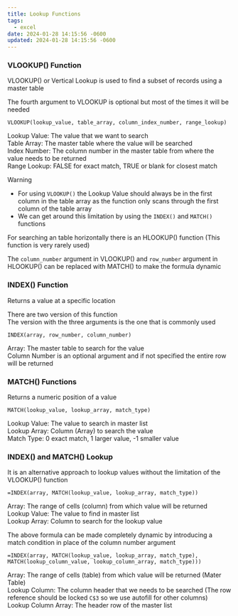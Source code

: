 ```yaml
---
title: Lookup Functions
tags:
  - excel
date: 2024-01-28 14:15:56 -0600
updated: 2024-01-28 14:15:56 -0600
---
```


### VLOOKUP() Function

VLOOKUP() or Vertical Lookup is used to find a subset of records using a master table

The fourth argument to VLOOKUP is optional but most of the times it will be needed

````xls
VLOOKUP(lookup_value, table_array, column_index_number, range_lookup)
````

Lookup Value: The value that we want to search  
Table Array: The master table where the value will be searched  
Index Number: The column number in the master table from where the value needs to be returned  
Range Lookup: FALSE for exact match, TRUE or blank for closest match

 > [!warning]
 > * For using `VLOOKUP()` the Lookup Value should always be in the first column in the table array as the function only scans through the first column of the table array
 > * We can get around this limitation by using the `INDEX()` and `MATCH()` functions

For searching an table horizontally there is an HLOOKUP() function (This function is very rarely used)

The `column_number` argument in VLOOKUP() and `row_number` argument in HLOOKUP() can be replaced with MATCH() to make the formula dynamic

### INDEX() Function

Returns a value at a specific location

There are two version of this function  
The version with the three arguments is the one that is commonly used

````xls
INDEX(array, row_number, column_number)
````

Array: The master table to search for the value  
Column Number is an optional argument and if not specified the entire row will be returned

### MATCH() Functions

Returns a numeric position of a value

````xls
MATCH(lookup_value, lookup_array, match_type)
````

Lookup Value: The value to search in master list  
Lookup Array: Column (Array) to search the value  
Match Type: 0 exact match, 1 larger value, -1 smaller value

### INDEX() and MATCH() Lookup

It is an alternative approach to lookup values without the limitation of the VLOOKUP() function

````xls
=INDEX(array, MATCH(lookup_value, lookup_array, match_type))
````

Array: The range of cells (column) from which value will be returned  
Lookup Value: The value to find in master list  
Lookup Array: Column to search for the lookup value

The above formula can be made completely dynamic by introducing a match condition in place of the column number argument

````xls
=INDEX(array, MATCH(lookup_value, lookup_array, match_type), MATCH(lookup_column_value, lookup_column_array, match_type)))
````

Array: The range of cells (table) from which value will be returned (Mater Table)  
Lookup Column: The column header that we needs to be searched (The row reference should be locked `C$3` so we use autofill for other columns)  
Lookup Column Array: The header row of the master list
